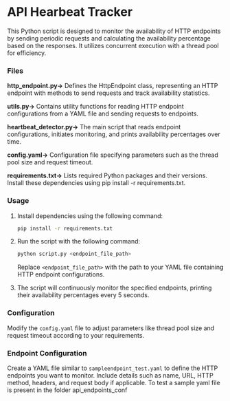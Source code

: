 # API Hearbeat Tracker
This Python script is designed to monitor the availability of HTTP endpoints by sending periodic requests and calculating 
the availability percentage based on the responses. It utilizes concurrent execution with a thread pool for efficiency.

### Files
**http_endpoint.py->** Defines the HttpEndpoint class, representing an HTTP endpoint with methods to send requests and track
availability statistics.

**utils.py->** Contains utility functions for reading HTTP endpoint configurations from a YAML file and sending requests to 
endpoints.

**heartbeat_detector.py->** The main script that reads endpoint configurations, initiates monitoring, and prints availability 
percentages over time.

**config.yaml->** Configuration file specifying parameters such as the thread pool size and request timeout.

**requirements.txt->** Lists required Python packages and their versions. Install these dependencies using pip install -r requirements.txt.

### Usage

1. Install dependencies using the following command:
    ```bash
    pip install -r requirements.txt
    ```

2. Run the script with the following command:
    ```bash
    python script.py <endpoint_file_path>
    ```
   Replace `<endpoint_file_path>` with the path to your YAML file containing HTTP endpoint configurations.


3. The script will continuously monitor the specified endpoints, printing their availability percentages every 5 seconds.

### Configuration

Modify the `config.yaml` file to adjust parameters like thread pool size and request timeout according to your requirements.

### Endpoint Configuration

Create a YAML file similar to `sampleendpoint_test.yaml` to define the HTTP endpoints you want to monitor. 
Include details such as name, URL, HTTP method, headers, and request body if applicable. To test a sample yaml file is 
present in the folder api_endpoints_conf
